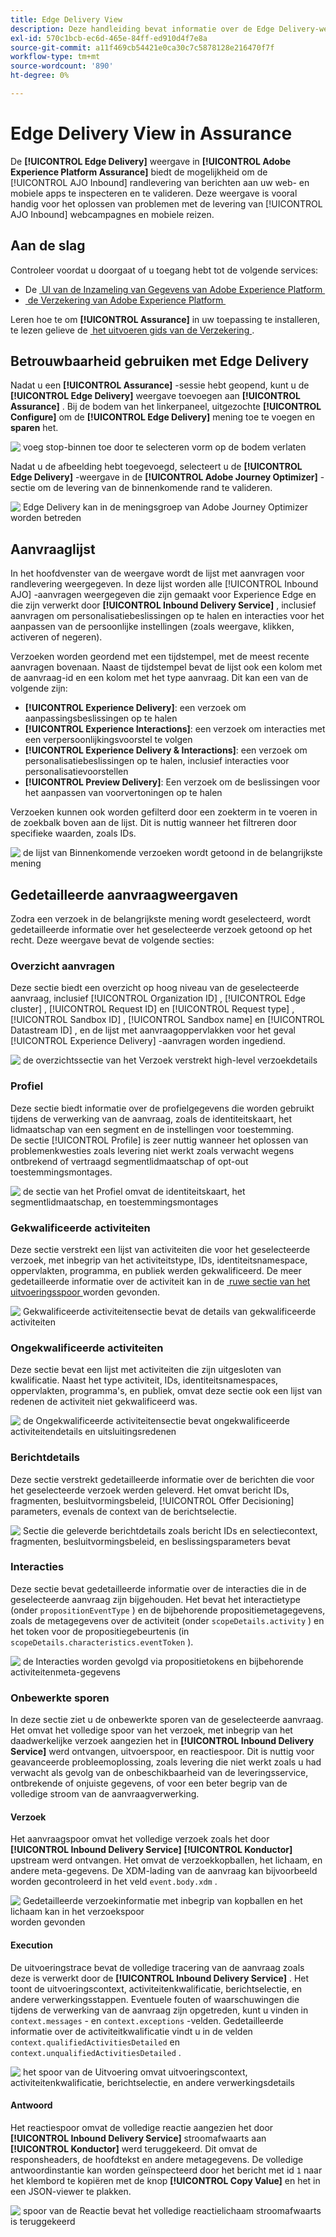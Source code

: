 ```yaml
---
title: Edge Delivery View
description: Deze handleiding bevat informatie over de Edge Delivery-weergave in Adobe Experience Platform Assurance.
exl-id: 570c1bcb-ec6d-465e-84ff-ed910d4f7e8a
source-git-commit: a11f469cb54421e0ca30c7c5878128e216470f7f
workflow-type: tm+mt
source-wordcount: '890'
ht-degree: 0%

---
```


# Edge Delivery View in Assurance

De **[!UICONTROL Edge Delivery]** weergave in **[!UICONTROL Adobe Experience Platform Assurance]** biedt de mogelijkheid om de [!UICONTROL AJO Inbound] randlevering van berichten aan uw web- en mobiele apps te inspecteren en te valideren. Deze weergave is vooral handig voor het oplossen van problemen met de levering van [!UICONTROL AJO Inbound] webcampagnes en mobiele reizen.

## Aan de slag

Controleer voordat u doorgaat of u toegang hebt tot de volgende services:

- De [&#x200B; UI van de Inzameling van Gegevens van Adobe Experience Platform &#x200B;](https://experience.adobe.com/#/data-collection/)
- [&#x200B; de Verzekering van Adobe Experience Platform &#x200B;](https://experience.adobe.com/assurance)

Leren hoe te om **[!UICONTROL Assurance]** in uw toepassing te installeren, te lezen gelieve de [&#x200B; het uitvoeren gids van de Verzekering &#x200B;](../tutorials/implement-assurance.md).

## Betrouwbaarheid gebruiken met Edge Delivery

Nadat u een **[!UICONTROL Assurance]** -sessie hebt geopend, kunt u de **[!UICONTROL Edge Delivery]** weergave toevoegen aan **[!UICONTROL Assurance]** . Bij de bodem van het linkerpaneel, uitgezochte **[!UICONTROL Configure]** om de **[!UICONTROL Edge Delivery]** mening toe te voegen en **sparen** het.

![&#x200B; voeg stop-binnen toe door te selecteren vorm op de bodem verlaten &#x200B;](./images/edge-delivery/add-plugin.png)

Nadat u de afbeelding hebt toegevoegd, selecteert u de **[!UICONTROL Edge Delivery]** -weergave in de **[!UICONTROL Adobe Journey Optimizer]** -sectie om de levering van de binnenkomende rand te valideren.

![&#x200B; Edge Delivery kan in de meningsgroep van Adobe Journey Optimizer worden betreden &#x200B;](./images/edge-delivery/ajo-plugins.png)

## Aanvraaglijst

In het hoofdvenster van de weergave wordt de lijst met aanvragen voor randlevering weergegeven. In deze lijst worden alle [!UICONTROL Inbound AJO] -aanvragen weergegeven die zijn gemaakt voor Experience Edge en die zijn verwerkt door **[!UICONTROL Inbound Delivery Service]** , inclusief aanvragen om personalisatiebeslissingen op te halen en interacties voor het aanpassen van de persoonlijke instellingen (zoals weergave, klikken, activeren of negeren).

Verzoeken worden geordend met een tijdstempel, met de meest recente aanvragen bovenaan. Naast de tijdstempel bevat de lijst ook een kolom met de aanvraag-id en een kolom met het type aanvraag. Dit kan een van de volgende zijn:

- **[!UICONTROL Experience Delivery]**: een verzoek om aanpassingsbeslissingen op te halen
- **[!UICONTROL Experience Interactions]**: een verzoek om interacties met een verpersoonlijkingsvoorstel te volgen
- **[!UICONTROL Experience Delivery & Interactions]**: een verzoek om personalisatiebeslissingen op te halen, inclusief interacties voor personalisatievoorstellen
- **[!UICONTROL Preview Delivery]**: Een verzoek om de beslissingen voor het aanpassen van voorvertoningen op te halen

Verzoeken kunnen ook worden gefilterd door een zoekterm in te voeren in de zoekbalk boven aan de lijst. Dit is nuttig wanneer het filtreren door specifieke waarden, zoals IDs.

![&#x200B; de lijst van Binnenkomende verzoeken wordt getoond in de belangrijkste mening &#x200B;](./images/edge-delivery/request-list.png)

## Gedetailleerde aanvraagweergaven

Zodra een verzoek in de belangrijkste mening wordt geselecteerd, wordt gedetailleerde informatie over het geselecteerde verzoek getoond op het recht. Deze weergave bevat de volgende secties:

### Overzicht aanvragen

Deze sectie biedt een overzicht op hoog niveau van de geselecteerde aanvraag, inclusief [!UICONTROL Organization ID] , [!UICONTROL Edge cluster] , [!UICONTROL Request ID] en [!UICONTROL Request type] , [!UICONTROL Sandbox ID] , [!UICONTROL Sandbox name] en [!UICONTROL Datastream ID] , en de lijst met aanvraagoppervlakken voor het geval [!UICONTROL Experience Delivery] -aanvragen worden ingediend.

![&#x200B; de overzichtssectie van het Verzoek verstrekt high-level verzoekdetails &#x200B;](./images/edge-delivery/request-overview.png)

### Profiel

Deze sectie biedt informatie over de profielgegevens die worden gebruikt tijdens de verwerking van de aanvraag, zoals de identiteitskaart, het lidmaatschap van een segment en de instellingen voor toestemming.\
De sectie [!UICONTROL Profile] is zeer nuttig wanneer het oplossen van problemenkwesties zoals levering niet werkt zoals verwacht wegens ontbrekend of vertraagd segmentlidmaatschap of opt-out toestemmingsmontages.

![&#x200B; de sectie van het Profiel omvat de identiteitskaart, het segmentlidmaatschap, en toestemmingsmontages &#x200B;](./images/edge-delivery/profile.png)

### Gekwalificeerde activiteiten

Deze sectie verstrekt een lijst van activiteiten die voor het geselecteerde verzoek, met inbegrip van het activiteitstype, IDs, identiteitsnamespace, oppervlakten, programma, en publiek werden gekwalificeerd. De meer gedetailleerde informatie over de activiteit kan in de [&#x200B; ruwe sectie van het uitvoeringsspoor &#x200B;](#execution) worden gevonden.

![&#x200B; Gekwalificeerde activiteitensectie bevat de details van gekwalificeerde activiteiten &#x200B;](./images/edge-delivery/qualified-activities.png)

### Ongekwalificeerde activiteiten

Deze sectie bevat een lijst met activiteiten die zijn uitgesloten van kwalificatie. Naast het type activiteit, IDs, identiteitsnamespaces, oppervlakten, programma&#39;s, en publiek, omvat deze sectie ook een lijst van redenen de activiteit niet gekwalificeerd was.

![&#x200B; de Ongekwalificeerde activiteitensectie bevat ongekwalificeerde activiteitendetails en uitsluitingsredenen &#x200B;](./images/edge-delivery/unqualified-activities.png)

### Berichtdetails

Deze sectie verstrekt gedetailleerde informatie over de berichten die voor het geselecteerde verzoek werden geleverd. Het omvat bericht IDs, fragmenten, besluitvormingsbeleid, [!UICONTROL Offer Decisioning] parameters, evenals de context van de berichtselectie.

![&#x200B; Sectie die geleverde berichtdetails zoals bericht IDs en selectiecontext, fragmenten, besluitvormingsbeleid, en beslissingsparameters bevat &#x200B;](./images/edge-delivery/message-details.png)

### Interacties

Deze sectie bevat gedetailleerde informatie over de interacties die in de geselecteerde aanvraag zijn bijgehouden. Het bevat het interactietype (onder `propositionEventType` ) en de bijbehorende propositiemetagegevens, zoals de metagegevens over de activiteit (onder `scopeDetails.activity` ) en het token voor de propositiegebeurtenis (in `scopeDetails.characteristics.eventToken` ).

![&#x200B; de Interacties worden gevolgd via propositietokens en bijbehorende activiteitenmeta-gegevens &#x200B;](./images/edge-delivery/interactions.png)

### Onbewerkte sporen

In deze sectie ziet u de onbewerkte sporen van de geselecteerde aanvraag. Het omvat het volledige spoor van het verzoek, met inbegrip van het daadwerkelijke verzoek aangezien het in **[!UICONTROL Inbound Delivery Service]** werd ontvangen, uitvoerspoor, en reactiespoor. Dit is nuttig voor geavanceerde probleemoplossing, zoals levering die niet werkt zoals u had verwacht als gevolg van de onbeschikbaarheid van de leveringsservice, ontbrekende of onjuiste gegevens, of voor een beter begrip van de volledige stroom van de aanvraagverwerking.

#### Verzoek

Het aanvraagspoor omvat het volledige verzoek zoals het door **[!UICONTROL Inbound Delivery Service]** **[!UICONTROL Konductor]** upstream werd ontvangen. Het omvat de verzoekkopballen, het lichaam, en andere meta-gegevens. De XDM-lading van de aanvraag kan bijvoorbeeld worden gecontroleerd in het veld `event.body.xdm` .

![&#x200B; Gedetailleerde verzoekinformatie met inbegrip van kopballen en het lichaam kan in het verzoekspoor &#x200B;](./images/edge-delivery/request.png) worden gevonden

#### Execution

De uitvoeringstrace bevat de volledige tracering van de aanvraag zoals deze is verwerkt door de **[!UICONTROL Inbound Delivery Service]** . Het toont de uitvoeringscontext, activiteitenkwalificatie, berichtselectie, en andere verwerkingsstappen. Eventuele fouten of waarschuwingen die tijdens de verwerking van de aanvraag zijn opgetreden, kunt u vinden in `context.messages` - en `context.exceptions` -velden. Gedetailleerde informatie over de activiteitkwalificatie vindt u in de velden `context.qualifiedActivitiesDetailed` en `context.unqualifiedActivitiesDetailed` .

![&#x200B; het spoor van de Uitvoering omvat uitvoeringscontext, activiteitenkwalificatie, berichtselectie, en andere verwerkingsdetails &#x200B;](./images/edge-delivery/execution.png)

#### Antwoord

Het reactiespoor omvat de volledige reactie aangezien het door **[!UICONTROL Inbound Delivery Service]** stroomafwaarts aan **[!UICONTROL Konductor]** werd teruggekeerd. Dit omvat de responsheaders, de hoofdtekst en andere metagegevens. De volledige antwoordinstantie kan worden geïnspecteerd door het bericht met id `1` naar het klembord te kopiëren met de knop **[!UICONTROL Copy Value]** en het in een JSON-viewer te plakken.

![&#x200B; spoor van de Reactie bevat het volledige reactielichaam stroomafwaarts is teruggekeerd &#x200B;](./images/edge-delivery/response.png)
